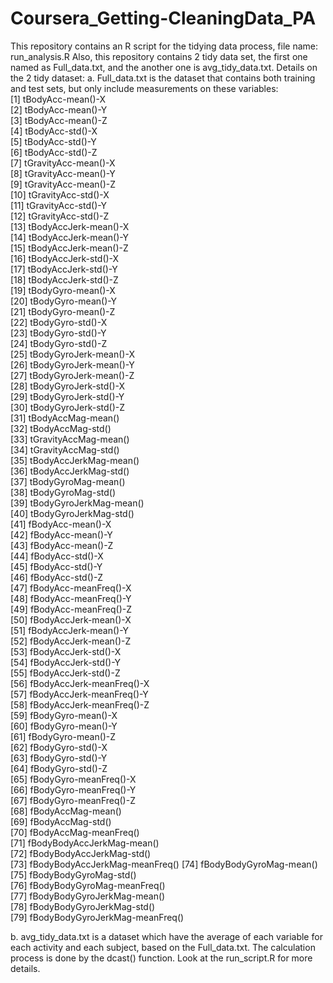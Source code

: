 # Coursera_Getting-CleaningData_PA

This repository contains an R script for the tidying data process, file name: run_analysis.R
Also, this repository contains 2 tidy data set, the first one named as Full_data.txt, and the another one is avg_tidy_data.txt.
Details on the 2 tidy dataset:
a.	Full_data.txt is the dataset that contains both training and test sets, but only include measurements on these variables:  
[1] tBodyAcc-mean()-X              
 [2] tBodyAcc-mean()-Y              
 [3] tBodyAcc-mean()-Z              
 [4] tBodyAcc-std()-X               
 [5] tBodyAcc-std()-Y               
 [6] tBodyAcc-std()-Z               
 [7] tGravityAcc-mean()-X           
 [8] tGravityAcc-mean()-Y           
 [9] tGravityAcc-mean()-Z           
[10] tGravityAcc-std()-X            
[11] tGravityAcc-std()-Y            
[12] tGravityAcc-std()-Z            
[13] tBodyAccJerk-mean()-X          
[14] tBodyAccJerk-mean()-Y          
[15] tBodyAccJerk-mean()-Z          
[16] tBodyAccJerk-std()-X           
[17] tBodyAccJerk-std()-Y           
[18] tBodyAccJerk-std()-Z           
[19] tBodyGyro-mean()-X             
[20] tBodyGyro-mean()-Y             
[21] tBodyGyro-mean()-Z             
[22] tBodyGyro-std()-X              
[23] tBodyGyro-std()-Y              
[24] tBodyGyro-std()-Z              
[25] tBodyGyroJerk-mean()-X         
[26] tBodyGyroJerk-mean()-Y         
[27] tBodyGyroJerk-mean()-Z         
[28] tBodyGyroJerk-std()-X          
[29] tBodyGyroJerk-std()-Y          
[30] tBodyGyroJerk-std()-Z          
[31] tBodyAccMag-mean()             
[32] tBodyAccMag-std()              
[33] tGravityAccMag-mean()          
[34] tGravityAccMag-std()           
[35] tBodyAccJerkMag-mean()         
[36] tBodyAccJerkMag-std()          
[37] tBodyGyroMag-mean()            
[38] tBodyGyroMag-std()             
[39] tBodyGyroJerkMag-mean()        
[40] tBodyGyroJerkMag-std()         
[41] fBodyAcc-mean()-X              
[42] fBodyAcc-mean()-Y              
[43] fBodyAcc-mean()-Z              
[44] fBodyAcc-std()-X               
[45] fBodyAcc-std()-Y               
[46] fBodyAcc-std()-Z               
[47] fBodyAcc-meanFreq()-X          
[48] fBodyAcc-meanFreq()-Y          
[49] fBodyAcc-meanFreq()-Z          
[50] fBodyAccJerk-mean()-X          
[51] fBodyAccJerk-mean()-Y          
[52] fBodyAccJerk-mean()-Z          
[53] fBodyAccJerk-std()-X           
[54] fBodyAccJerk-std()-Y           
[55] fBodyAccJerk-std()-Z           
[56] fBodyAccJerk-meanFreq()-X      
[57] fBodyAccJerk-meanFreq()-Y      
[58] fBodyAccJerk-meanFreq()-Z      
[59] fBodyGyro-mean()-X             
[60] fBodyGyro-mean()-Y             
[61] fBodyGyro-mean()-Z             
[62] fBodyGyro-std()-X              
[63] fBodyGyro-std()-Y              
[64] fBodyGyro-std()-Z              
[65] fBodyGyro-meanFreq()-X         
[66] fBodyGyro-meanFreq()-Y         
[67] fBodyGyro-meanFreq()-Z         
[68] fBodyAccMag-mean()             
[69] fBodyAccMag-std()              
[70] fBodyAccMag-meanFreq()         
[71] fBodyBodyAccJerkMag-mean()     
[72] fBodyBodyAccJerkMag-std()      
[73] fBodyBodyAccJerkMag-meanFreq() 
[74] fBodyBodyGyroMag-mean()        
[75] fBodyBodyGyroMag-std()         
[76] fBodyBodyGyroMag-meanFreq()    
[77] fBodyBodyGyroJerkMag-mean()    
[78] fBodyBodyGyroJerkMag-std()     
[79] fBodyBodyGyroJerkMag-meanFreq()

b.	avg_tidy_data.txt is a dataset which have the average of each variable for each activity and each subject, based on the Full_data.txt. The calculation process is done by the dcast() function. Look at the run_script.R for more details.
